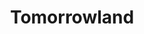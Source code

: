 ---
title: Tomorrowland
crosslinks:
- EDM
- creamfields
- electricdaisycarnival
- deephouse
- ericprydz
- thenetherlands
---